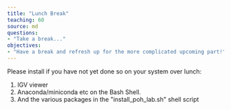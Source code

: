 ```yaml
---
title: "Lunch Break"
teaching: 60
source: md
questions:
- "Take a break..."
objectives:
- "Have a break and refresh up for the more complicated upcoming part!"
---
```


Please install if you have not yet done so on your system over lunch:
1. IGV viewer
2. Anaconda/miniconda etc on the Bash Shell.
3. And the various packages in the "install_poh_lab.sh" shell script
